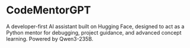 # CodeMentorGPT
A developer-first AI assistant built on Hugging Face, designed to act as a Python mentor for debugging, project guidance, and advanced concept learning. Powered by Qwen3-235B.
